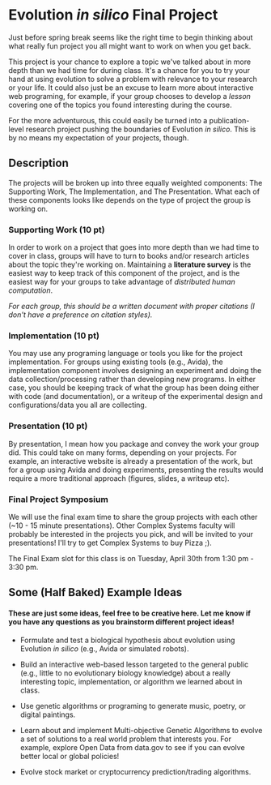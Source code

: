 # Evolution *in silico* Final Project
Just before spring break seems like the right time to begin thinking about what really fun project you all might want to work on when you get back. 

This project is your chance to explore a topic we've talked about in more depth than we had time for during class. It's a chance for you to try your hand at using evolution to solve a problem with relevance to your research or your life. It could also just be an excuse to learn more about interactive web programing, for example, if your group chooses to develop a *lesson* covering one of the topics you found interesting during the course. 

For the more adventurous, this could easily be turned into a publication-level research project pushing the boundaries of Evolution *in silico*. This is by no means my expectation of your projects, though. 

## Description
The projects will be broken up into three equally weighted components: The Supporting Work, The Implementation, and The Presentation. What each of these components looks like depends on the type of project the group is working on.

### Supporting Work (10 pt)
In order to work on a project that goes into more depth than we had time to cover in class, groups will have to turn to books and/or research articles about the topic they're working on. Maintaining a **literature survey** is the easiest way to keep track of this component of the project, and is the easiest way for your groups to take advantage of *distributed human computation*. 

*For each group, this should be a written document with proper citations (I don't have a preference on citation styles).*

### Implementation (10 pt)
You may use any programing language or tools you like for the project implementation. For groups using existing tools (e.g., Avida), the implementation component involves designing an experiment and doing the data collection/processing rather than developing new programs. In either case, you should be keeping track of what the group has been doing either with code (and documentation), or a writeup of the experimental design and configurations/data you all are collecting.

### Presentation (10 pt)
By presentation, I mean how you package and convey the work your group did. This could take on many forms, depending on your projects. For example, an interactive website is already a presentation of the work, but for a group using Avida and doing experiments, presenting the results would require a more traditional approach (figures, slides, a writeup etc).

### Final Project Symposium
We will use the final exam time to share the group projects  with each other (~10 - 15 minute presentations). Other Complex Systems faculty will probably be interested in the projects you pick, and will be invited to your presentations! I'll try to get Complex Systems to buy Pizza ;). 

The Final Exam slot for this class is on Tuesday, April 30th from 1:30 pm - 3:30 pm.

## Some (Half Baked) Example Ideas
#### These are just some ideas, feel free to be creative here. Let me know if you have any questions as you brainstorm different project ideas! 

- Formulate and test a biological hypothesis about evolution using Evolution *in silico* (e.g., Avida or simulated robots). 

- Build an interactive web-based lesson targeted to the general public (e.g., little to no evolutionary biology knowledge) about a really interesting topic, implementation, or algorithm we learned about in class. 

- Use genetic algorithms or programing to generate music, poetry, or digital paintings. 

- Learn about and implement Multi-objective Genetic Algorithms to evolve a set of solutions to a real world problem that interests you. For example, explore Open Data from data.gov to see if you can evolve better local or global policies! 

- Evolve stock market or cryptocurrency prediction/trading algorithms.